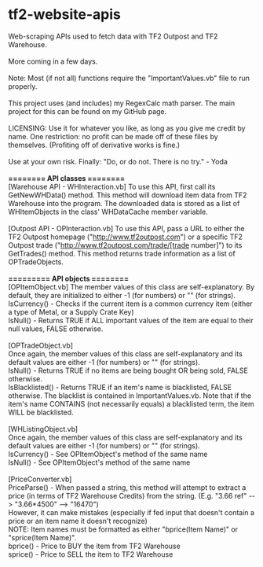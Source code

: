 tf2-website-apis
================

Web-scraping APIs used to fetch data with TF2 Outpost and TF2 Warehouse.
<br><br>
More coming in a few days.
<br><br>
Note: Most (if not all) functions require the "ImportantValues.vb" file to run properly.
<br><br>
This project uses (and includes) my RegexCalc math parser. The main project for this can be found on my GitHub page.
<br><br>
LICENSING: Use it for whatever you like, as long as you give me credit by name. One restriction: no profit can be made off of these files by themselves. (Profiting off of derivative works is fine.)
<br><br>Use at your own risk. Finally: "Do, or do not. There is no try." - Yoda
<br><br><b>======== API classes ========</b><br>
[Warehouse API - WHInteraction.vb]
To use this API, first call its GetNewWHData() method. This method will download item data from TF2 Warehouse into the program.
The downloaded data is stored as a list of WHItemObjects in the class' WHDataCache member variable.
<br><br>
[Outpost API - OPInteraction.vb]
To use this API, pass a URL to either the TF2 Outpost homepage ("http://www.tf2outpost.com") or a specific 
TF2 Outpost trade ("http://www.tf2outpost.com/trade/[trade number]") to its GetTrades() method. This method
returns trade information as a list of OPTradeObjects.
<br><br>
<b>========= API objects ========</b><br>
[OPItemObject.vb]
The member values of this class are self-explanatory. By default, they are initialized to either -1 (for numbers) or "" (for strings).
<br>
IsCurrency() - Checks if the current item is a common currency item (either a type of Metal, or a Supply Crate Key)
<br>
IsNull() - Returns TRUE if ALL important values of the item are equal to their null values, FALSE otherwise.
<br><br>
[OPTradeObject.vb]
<br>
Once again, the member values of this class are self-explanatory and its default values are either -1 (for numbers) or "" (for strings).
<br>
IsNull() - Returns TRUE if no items are being bought OR being sold, FALSE otherwise.
<br>
IsBlacklisted() - Returns TRUE if an item's name is blacklisted, FALSE otherwise. The blacklist is contained in ImportantValues.vb.
                  Note that if the item's name CONTAINS (not necessarily equals) a blacklisted term, the item WILL be blacklisted.
<br><br>
[WHListingObject.vb]
<br>
Once again, the member values of this class are self-explanatory and its default values are either -1 (for numbers) or "" (for strings).
<br>
IsCurrency() - See OPItemObject's method of the same name
<br>
IsNull() - See OPItemObject's method of the same name
<br><br>
[PriceConverter.vb]
<br>PriceParse() - When passed a string, this method will attempt to extract a price (in terms of TF2 Warehouse Credits) from the string. (E.g. "3.66 ref" --> "3.66*4500" --> "16470")
<br>However, it can make mistakes (especially if fed input that doesn't contain a price or an item name it doesn't recognize)
<br>NOTE: Item names must be formatted as either "bprice(Item Name)" or "sprice(Item Name)".
<br>bprice() - Price to BUY the item from TF2 Warehouse
<br>sprice() - Price to SELL the item to TF2 Warehouse



